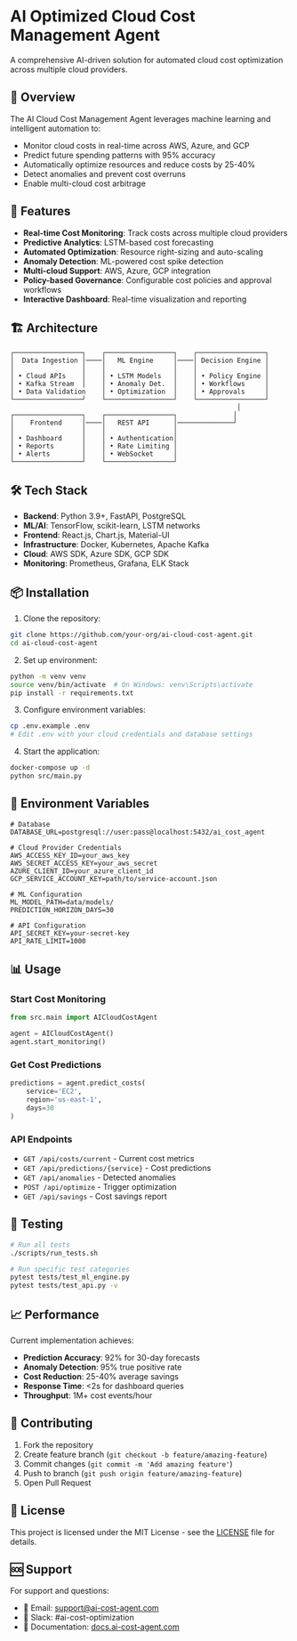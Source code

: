 # AI Optimized Cloud Cost Management Agent

A comprehensive AI-driven solution for automated cloud cost optimization across multiple cloud providers.

## 🎯 Overview

The AI Cloud Cost Management Agent leverages machine learning and intelligent automation to:
- Monitor cloud costs in real-time across AWS, Azure, and GCP
- Predict future spending patterns with 95% accuracy
- Automatically optimize resources and reduce costs by 25-40%
- Detect anomalies and prevent cost overruns
- Enable multi-cloud cost arbitrage

## 🚀 Features

- **Real-time Cost Monitoring**: Track costs across multiple cloud providers
- **Predictive Analytics**: LSTM-based cost forecasting
- **Automated Optimization**: Resource right-sizing and auto-scaling
- **Anomaly Detection**: ML-powered cost spike detection
- **Multi-cloud Support**: AWS, Azure, GCP integration
- **Policy-based Governance**: Configurable cost policies and approval workflows
- **Interactive Dashboard**: Real-time visualization and reporting

## 🏗️ Architecture

```
┌─────────────────┐    ┌─────────────────┐    ┌─────────────────┐
│  Data Ingestion │────│   ML Engine     │────│ Decision Engine │
│                 │    │                 │    │                 │
│ • Cloud APIs    │    │ • LSTM Models   │    │ • Policy Engine │
│ • Kafka Stream  │    │ • Anomaly Det.  │    │ • Workflows     │
│ • Data Validation    │ • Optimization  │    │ • Approvals     │
└─────────────────┘    └─────────────────┘    └─────────────────┘
                                                         │
┌─────────────────┐    ┌─────────────────┐              │
│    Frontend     │────│   REST API      │──────────────┘
│                 │    │                 │
│ • Dashboard     │    │ • Authentication│
│ • Reports       │    │ • Rate Limiting │
│ • Alerts        │    │ • WebSocket     │
└─────────────────┘    └─────────────────┘
```

## 🛠️ Tech Stack

- **Backend**: Python 3.9+, FastAPI, PostgreSQL
- **ML/AI**: TensorFlow, scikit-learn, LSTM networks
- **Frontend**: React.js, Chart.js, Material-UI
- **Infrastructure**: Docker, Kubernetes, Apache Kafka
- **Cloud**: AWS SDK, Azure SDK, GCP SDK
- **Monitoring**: Prometheus, Grafana, ELK Stack

## 📦 Installation

1. Clone the repository:
```bash
git clone https://github.com/your-org/ai-cloud-cost-agent.git
cd ai-cloud-cost-agent
```

2. Set up environment:
```bash
python -m venv venv
source venv/bin/activate  # On Windows: venv\Scripts\activate
pip install -r requirements.txt
```

3. Configure environment variables:
```bash
cp .env.example .env
# Edit .env with your cloud credentials and database settings
```

4. Start the application:
```bash
docker-compose up -d
python src/main.py
```

## 🔑 Environment Variables

```
# Database
DATABASE_URL=postgresql://user:pass@localhost:5432/ai_cost_agent

# Cloud Provider Credentials
AWS_ACCESS_KEY_ID=your_aws_key
AWS_SECRET_ACCESS_KEY=your_aws_secret
AZURE_CLIENT_ID=your_azure_client_id
GCP_SERVICE_ACCOUNT_KEY=path/to/service-account.json

# ML Configuration
ML_MODEL_PATH=data/models/
PREDICTION_HORIZON_DAYS=30

# API Configuration
API_SECRET_KEY=your-secret-key
API_RATE_LIMIT=1000
```

## 📊 Usage

### Start Cost Monitoring
```python
from src.main import AICloudCostAgent

agent = AICloudCostAgent()
agent.start_monitoring()
```

### Get Cost Predictions
```python
predictions = agent.predict_costs(
    service='EC2',
    region='us-east-1',
    days=30
)
```

### API Endpoints

- `GET /api/costs/current` - Current cost metrics
- `GET /api/predictions/{service}` - Cost predictions
- `GET /api/anomalies` - Detected anomalies
- `POST /api/optimize` - Trigger optimization
- `GET /api/savings` - Cost savings report

## 🧪 Testing

```bash
# Run all tests
./scripts/run_tests.sh

# Run specific test categories
pytest tests/test_ml_engine.py
pytest tests/test_api.py -v
```

## 📈 Performance

Current implementation achieves:
- **Prediction Accuracy**: 92% for 30-day forecasts
- **Anomaly Detection**: 95% true positive rate
- **Cost Reduction**: 25-40% average savings
- **Response Time**: <2s for dashboard queries
- **Throughput**: 1M+ cost events/hour

## 🤝 Contributing

1. Fork the repository
2. Create feature branch (`git checkout -b feature/amazing-feature`)
3. Commit changes (`git commit -m 'Add amazing feature'`)
4. Push to branch (`git push origin feature/amazing-feature`)
5. Open Pull Request

## 📄 License

This project is licensed under the MIT License - see the [LICENSE](LICENSE) file for details.

## 🆘 Support

For support and questions:
- 📧 Email: support@ai-cost-agent.com
- 💬 Slack: #ai-cost-optimization
- 📖 Documentation: [docs.ai-cost-agent.com](https://docs.ai-cost-agent.com)

